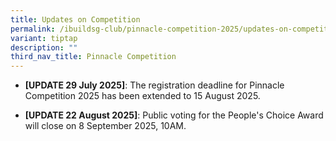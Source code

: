 ```yaml
---
title: Updates on Competition
permalink: /ibuildsg-club/pinnacle-competition-2025/updates-on-competition/
variant: tiptap
description: ""
third_nav_title: Pinnacle Competition
---
```

<ul data-tight="true" class="tight">
<li>
<p><strong>[UPDATE 29 July 2025]</strong>: The registration deadline for
Pinnacle Competition 2025 has been extended to 15 August 2025.</p>
</li>
<li>
<p><strong>[UPDATE 22 August 2025]</strong>: Public voting for the People's
Choice Award will close on 8 September 2025, 10AM.</p>
</li>
</ul>
<p></p>